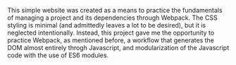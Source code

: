 This simple website was created as a means to practice the fundamentals of managing a project and its dependencies through Webpack. The CSS styling is minimal (and admittedly leaves a lot to be desired), but it is neglected intentionally. Instead, this project gave me the opportunity to practice Webpack, as mentioned before, a workflow that generates the DOM almost entirely throgh Javascript, and modularization of the Javascript code with the use of ES6 modules.